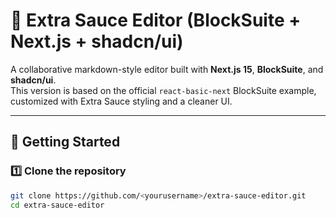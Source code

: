 # 🧠 Extra Sauce Editor (BlockSuite + Next.js + shadcn/ui)

A collaborative markdown-style editor built with **Next.js 15**, **BlockSuite**, and **shadcn/ui**.  
This version is based on the official `react-basic-next` BlockSuite example, customized with Extra Sauce styling and a cleaner UI.

---

## 🚀 Getting Started

### 1️⃣ Clone the repository
```bash
git clone https://github.com/<yourusername>/extra-sauce-editor.git
cd extra-sauce-editor
